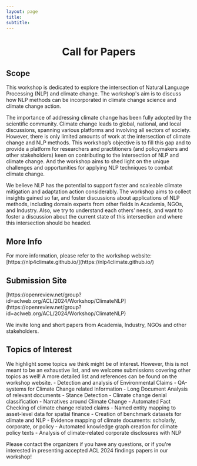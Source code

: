 ```yaml
---
layout: page
title: 
subtitle: 
---
```


<h1 style="text-align:center; margin-bottom:20pt; !important"> Call for Papers</h1>

<h2>Scope</h2>

This workshop is dedicated to explore the intersection of Natural Language Processing (NLP) and climate change. The workshop's aim is to discuss how NLP methods can be incorporated in climate change science and climate change action.

The importance of addressing climate change has been fully adopted by the scientific community. Climate change leads to global, national, and local discussions, spanning various platforms and involving all sectors of society. However, there is only limited amounts of work at the intersection of climate change and NLP methods. This workshop’s objective is to fill this gap and to provide a platform for researchers and practitioners (and policymakers and other stakeholders) keen on contributing to the intersection of NLP and climate change. And the workshop aims to shed light on the unique challenges and opportunities for applying NLP techniques to combat climate change.

We believe NLP has the potential to support faster and scaleable climate mitigation and adaptation action considerably. The workshop aims to collect insights gained so far, and foster discussions about applications of NLP methods, including domain experts from other fields in Academia, NGOs, and Industry. Also, we try to understand each others’ needs, and want to foster a discussion about the current state of this intersection and where this intersection should be headed.

<h2>More Info</h2>
For more information, please refer to the workshop website:
[https://nlp4climate.github.io/](https://nlp4climate.github.io/)


<h2>Submission Site</h2>
[https://openreview.net/group?id=aclweb.org/ACL/2024/Workshop/ClimateNLP](https://openreview.net/group?id=aclweb.org/ACL/2024/Workshop/ClimateNLP)


We invite long and short papers from Academia, Industry, NGOs and other stakeholders.

<h2>Topics of Interest</h2>
We highlight some topics we think might be of interest. However, this is not meant to be an exhaustive list, and we welcome submissions covering other topics as well! A more detailed list and references can be found on the workshop website.
- Detection and analysis of Environmental Claims
- QA-systems for Climate Change related Information
- Long Document Analysis of relevant documents
- Stance Detection
- Climate change denial classification
- Narratives around Climate Change
- Automated Fact Checking of climate change related claims
- Named entity mapping to asset-level data for spatial finance
- Creation of benchmark datasets for climate and NLP
- Evidence mapping of climate documents: scholarly, corporate, or policy
- Automated knowledge graph creation for climate policy texts
- Analysis of climate-related corporate disclosures with NLP

Please contact the organizers if you have any questions, or if you're interested in presenting accepted ACL 2024 findings papers in our workshop!


